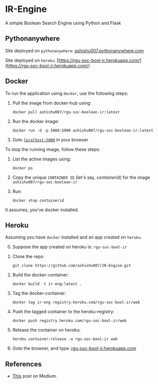 # IR-Engine
A simple Boolean Search Engine using Python and Flask

## Pythonanywhere
Site deployed on `pythonanywhere`: [ashishu007.pythonanywhere.com](http://ashishu007.pythonanywhere.com/)

Site deployed on `heroku`: [https://rgu-soc-bool-ir.herokuapp.com/](https://rgu-soc-bool-ir.herokuapp.com/)

## Docker
To run the application using `docker`, use the following steps:

1. Pull the image from docker-hub using:

    `docker pull ashishu007/rgu-soc-boolean-ir:latest`

2. Run the docker image:

    `docker run -d -p 5000:5000 ashishu007/rgu-soc-boolean-ir:latest`

3. Goto [`localhost:5000`](http://localhost:5000) in your browser

To stop the running image, follow these steps:

1. List the active images using:

    `docker ps`

2. Copy the unique `CONTAINER ID` (let's say, _containerid_) for the image `ashishu007/rgu-soc-boolean-ir`

3. Run:

    `docker stop containerid`

It assumes, you've docker installed.

## Heroku

Assuming you have `docker` installed and an app created on `heroku`.

0. Suppose the app created on heroku is: `rgu-soc-bool-ir`

1. Clone the repo:

    `git clone https://github.com/ashishu007/IR-Engine.git`

2. Build the docker-container:

    `docker build -t ir-eng:latest .`

3. Tag the docker-container:

    `docker tag ir-eng registry.heroku.com/rgu-soc-bool-ir/web`

4. Push the tagged container to the heroku-registry:

    `docker push registry.heroku.com/rgu-soc-bool-ir/web`

5. Release the container on heroku:

    `heroku container:release -a rgu-soc-bool-ir web`

6. Goto the browser, and type: [rgu-soc-bool-ir.herokuapp.com](https://rgu-soc-bool-ir.herokuapp.com/)

## References

* [This](https://medium.com/voice-tech-podcast/information-retrieval-using-boolean-query-in-python-e0ea9bf57f76) post on Medium.
